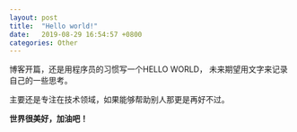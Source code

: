 ```yaml
---
layout: post
title:  "Hello world!"
date:   2019-08-29 16:54:57 +0800
categories: Other
---
```

博客开篇，还是用程序员的习惯写一个HELLO WORLD， 未来期望用文字来记录自己的一些思考。

主要还是专注在技术领域，如果能够帮助别人那更是再好不过。

**世界很美好，加油吧！**

